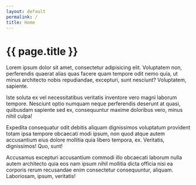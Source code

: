```yaml
---
layout: default
permalink: /
title: Home
---
```


<div class="{{ page.title }} wrap">

  <h1 class="pagetitle">{{ page.title }}</h1>

  <div class="content">
    <p>Lorem ipsum dolor sit amet, consectetur adipisicing elit. Voluptatem non, perferendis quaerat alias quas facere quam tempore odit nemo quia, ut minus architecto nobis repudiandae, excepturi, sunt nesciunt? Voluptatem, sapiente.</p>
    <p>Iste soluta ex vel necessitatibus veritatis inventore vero magni laborum tempore. Nesciunt optio numquam neque perferendis deserunt at quasi, quibusdam sapiente sed ex, consequuntur maxime doloribus vero, minus nihil culpa!</p>
    <p>Expedita consequatur odit debitis aliquam dignissimos voluptatum provident totam ipsa tempore obcaecati modi ipsum, non quod atque autem accusantium eius dolore mollitia quia libero tempora, ex. Veritatis, dignissimos! Quo, sunt!</p>
    <p>Accusamus excepturi accusantium commodi illo obcaecati laborum nulla autem architecto quia eos nam ipsum nihil mollitia dicta officia nisi ea corporis rerum recusandae enim consectetur consequuntur, aliquam. Laboriosam, ipsum, veritatis!</p>
  </div>

</div>
